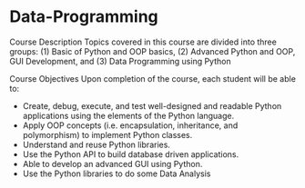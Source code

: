 # Data-Programming

Course Description
Topics covered in this course are divided into three groups: (1) Basic of Python and OOP basics, (2) Advanced Python and OOP, GUI Development, and (3) Data Programming using Python

Course Objectives
Upon completion of the course, each student will be able to:

* Create, debug, execute, and test well-designed and readable Python applications using the elements of the Python 
   language.
* Apply OOP concepts (i.e. encapsulation, inheritance, and polymorphism) to implement Python classes.
* Understand and reuse Python libraries.
* Use the Python API to build database driven applications.
* Able to develop an advanced GUI using Python.
* Use the Python libraries to do some Data Analysis 
